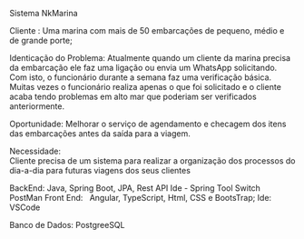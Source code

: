 Sistema NkMarina


Cliente :  Uma marina com mais de 50 embarcações de pequeno, médio e de grande porte;

Identicação do Problema: 
	Atualmente quando um cliente da marina precisa da embarcação 	ele faz uma ligação ou envia um WhatsApp solicitando. Com isto, o 	funcionário durante a semana faz uma verificação básica. 
	Muitas vezes o funcionário realiza apenas o que foi solicitado e o 	cliente acaba tendo problemas em alto mar que poderiam ser 	verificados anteriormente.

Oportunidade: 
	Melhorar o serviço de agendamento e checagem dos itens das 	embarcações antes da saída para a viagem.

Necessidade:  
	Cliente precisa de um sistema para realizar a organização dos 	processos do dia-a-dia para futuras viagens dos seus clientes





BackEnd: 
       Java, Spring Boot, JPA, Rest API
       Ide  -  Spring Tool Switch
       PostMan
Front End: 
       Angular, TypeScript, Html, CSS e BootsTrap;
       Ide: VSCode

Banco de Dados:
        PostgreeSQL

